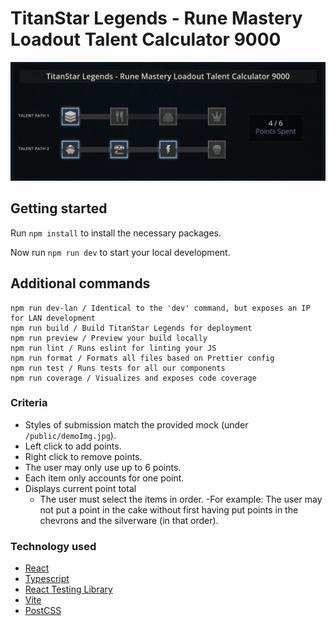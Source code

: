 # TitanStar Legends - Rune Mastery Loadout Talent Calculator 9000

![Talent calculator with selected skills](./public/demoImg.jpg)

## Getting started

Run `npm install` to install the necessary packages.

Now run `npm run dev` to start your local development.

## Additional commands

```
npm run dev-lan / Identical to the 'dev' command, but exposes an IP for LAN development
npm run build / Build TitanStar Legends for deployment
npm run preview / Preview your build locally
npm run lint / Runs eslint for linting your JS
npm run format / Formats all files based on Prettier config
npm run test / Runs tests for all our components
npm run coverage / Visualizes and exposes code coverage
```

### Criteria

- Styles of submission match the provided mock (under `/public/demoImg.jpg`).
- Left click to add points.
- Right click to remove points.
- The user may only use up to 6 points.
- Each item only accounts for one point.
- Displays current point total
  - The user must select the items in order.
      -For example: The user may not put a point in the cake without first having put points in the chevrons and the silverware (in that order).


### Technology used

- [React](https://react.dev/)
- [Typescript](https://www.typescriptlang.org/)
- [React Testing Library](https://testing-library.com/docs/react-testing-library/intro/)
- [Vite](https://vitejs.dev/)
- [PostCSS](https://postcss.org/)
